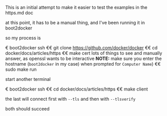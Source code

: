 <!--[metadata]>
+++
draft = true
+++
<![end-metadata]-->



This is an initial attempt to make it easier to test the examples in the https.md
doc

at this point, it has to be a manual thing, and I've been running it in boot2docker

so my process is

€ boot2docker ssh
€€ git clone https://github.com/docker/docker
€€ cd docker/docs/articles/https
€€ make cert
lots of things to see and manually answer, as openssl wants to be interactive
**NOTE:** make sure you enter the hostname (`boot2docker` in my case) when prompted for `Computer Name`)
€€ sudo make run

start another terminal

€ boot2docker ssh
€€ cd docker/docs/articles/https
€€ make client

the last will connect first with `--tls` and then with `--tlsverify`

both should succeed
